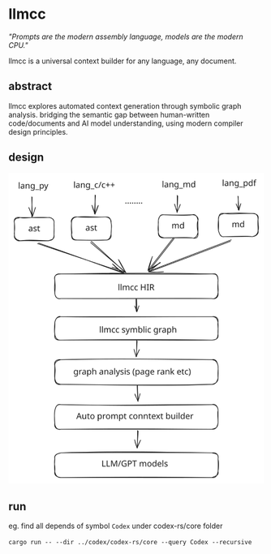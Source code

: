 # llmcc

*"Prompts are the modern assembly language, models are the modern CPU."*

llmcc is a universal context builder for any language, any document.

## abstract

llmcc explores automated context generation through symbolic graph analysis. bridging the semantic gap between human-written code/documents and AI model understanding, using modern compiler design principles.

## design

![design](doc/design.svg)

## run

eg. find all depends of symbol `Codex` under codex-rs/core folder

```cargo run -- --dir ../codex/codex-rs/core --query Codex --recursive```
